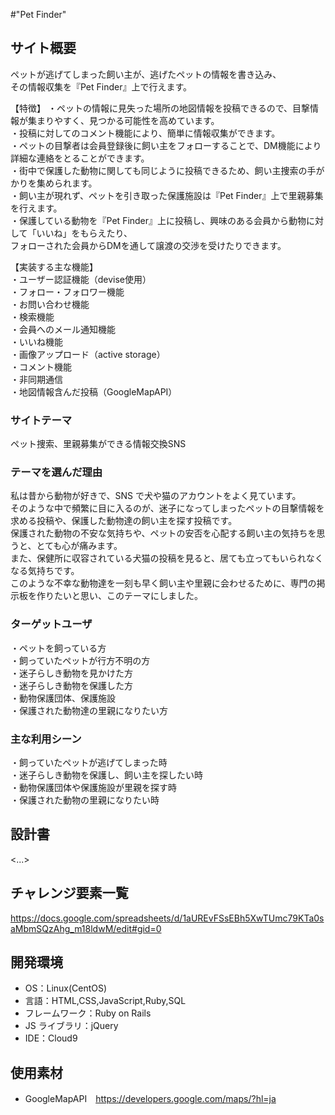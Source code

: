 #"Pet Finder"

## サイト概要

ペットが逃げてしまった飼い主が、逃げたペットの情報を書き込み、  
その情報収集を『Pet Finder』上で行えます。  

【特徴】
・ペットの情報に見失った場所の地図情報を投稿できるので、目撃情報が集まりやすく、見つかる可能性を高めています。  
・投稿に対してのコメント機能により、簡単に情報収集ができます。  
・ペットの目撃者は会員登録後に飼い主をフォローすることで、DM機能により詳細な連絡をとることができます。  
・街中で保護した動物に関しても同じように投稿できるため、飼い主捜索の手がかりを集められます。  
・飼い主が現れず、ペットを引き取った保護施設は『Pet Finder』上で里親募集を行えます。  
・保護している動物を『Pet Finder』上に投稿し、興味のある会員から動物に対して「いいね」をもらえたり、  
フォローされた会員からDMを通して譲渡の交渉を受けたりできます。  

【実装する主な機能】  
・ユーザー認証機能（devise使用）  
・フォロー・フォロワー機能  
・お問い合わせ機能  
・検索機能  
・会員へのメール通知機能  
・いいね機能  
・画像アップロード（active storage）  
・コメント機能  
・非同期通信  
・地図情報含んだ投稿（GoogleMapAPI）  



### サイトテーマ

ペット捜索、里親募集ができる情報交換SNS

### テーマを選んだ理由

私は昔から動物が好きで、SNS で犬や猫のアカウントをよく見ています。  
そのような中で頻繁に目に入るのが、迷子になってしまったペットの目撃情報を求める投稿や、保護した動物達の飼い主を探す投稿です。  
保護された動物の不安な気持ちや、ペットの安否を心配する飼い主の気持ちを思うと、とても心が痛みます。  
また、保健所に収容されている犬猫の投稿を見ると、居ても立ってもいられなくなる気持ちです。  
このような不幸な動物達を一刻も早く飼い主や里親に会わせるために、専門の掲示板を作りたいと思い、このテーマにしました。  

### ターゲットユーザ

・ペットを飼っている方  
・飼っていたペットが行方不明の方  
・迷子らしき動物を見かけた方  
・迷子らしき動物を保護した方  
・動物保護団体、保護施設  
・保護された動物達の里親になりたい方  

### 主な利用シーン

・飼っていたペットが逃げてしまった時  
・迷子らしき動物を保護し、飼い主を探したい時  
・動物保護団体や保護施設が里親を探す時  
・保護された動物の里親になりたい時  

## 設計書

<...>

## チャレンジ要素一覧

https://docs.google.com/spreadsheets/d/1aUREvFSsEBh5XwTUmc79KTa0saMbmSQzAhg_m18ldwM/edit#gid=0

## 開発環境

- OS：Linux(CentOS)
- 言語：HTML,CSS,JavaScript,Ruby,SQL
- フレームワーク：Ruby on Rails
- JS ライブラリ：jQuery
- IDE：Cloud9

## 使用素材

- GoogleMapAPI　https://developers.google.com/maps/?hl=ja